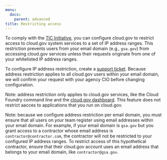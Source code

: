 ```yaml
---
menu:
  docs:
    parent: advanced
title: Restricting access
---
```


To comply with the [TIC Initiative](https://www.dhs.gov/trusted-internet-connections), you can configure cloud.gov to restrict access to cloud.gov system services to a set of IP address ranges. This restriction prevents users from your email domain (e.g., `gsa.gov`) from accessing cloud.gov services unless their requests originate from one of your whitelisted IP address ranges.

To configure IP address restriction, create a [support ticket](mailto:cloud-gov-support@gsa.gov?body=Email%20domain%3A%0A%0AEgress%20IP%20ranges%3A%0A%0AAgency%20CIO%3A%0A). Because address restriction applies to all cloud.gov users within your email domain, we will confirm your request with your agency CIO before changing configuration.

Note: address restriction only applies to cloud.gov services, like the Cloud Foundry command line and the [cloud.gov dashboard](https://dashboard.fr.cloud.gov). This feature does not restrict aacces to applications that you run on cloud.gov.

Note: because we configure address restriction per email domain, you must ensure that all users on your team register using email addresses within your email domain. For example, if your email domain is `gsa.gov` but you grant access to a contractor whose email address is `contractor@contractor.com`, the contractor will not be restricted to your configured IP address ranges. To restrict access of this hypothetical contractor, ensure that their cloud.gov account uses an email address that belongs to your email domain, like `contractor@gsa.gov`.
